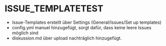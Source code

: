 # ISSUE_TEMPLATETEST

- Issue-Templates erstellt über Settings (General/Issues/Set up templates)
- config.yml manuel hinzugefügt, sorgt dafür, dass keine leere Issues möglich sind
- diskussion.md über upload nachträglich hinzugefügt.

